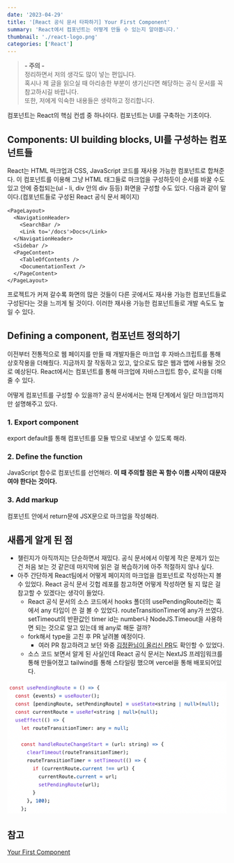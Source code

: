 ```yaml
---
date: '2023-04-29'
title: '[React 공식 문서 타파하기] Your First Component'
summary: 'React에서 컴포넌트는 어떻게 만들 수 있는지 알아봅니다.'
thumbnail: './react-logo.png'
categories: ['React']
---
```


> <strong>- 주의 -</strong> <br /> 정리하면서 저의 생각도 많이 넣는 편입니다. <br /> 혹시나 제 글을 읽으실 때 아리송한 부분이 생기신다면 해당하는 공식 문서를 꼭 참고하시길 바랍니다. <br /> 또한, 저에게 익숙한 내용들은 생략하고 정리합니다.

컴포넌트는 React의 핵심 컨셉 중 하나이다. 컴포넌트는 UI를 구축하는 기초이다.

## Components: UI building blocks, UI를 구성하는 컴포넌트들

React는 HTML 마크업과 CSS, JavaScript 코드를 재사용 가능한 컴포넌트로 합쳐준다. 이 컴포넌트를 이용해 그냥 HTML 태그들로 마크업을 구성하듯이 순서를 바꿀 수도 있고 안에 중첩되는(ul - li, div 안의 div 등등) 화면을 구성할 수도 있다. 다음과 같이 말이다.(컴포넌트들로 구성된 React 공식 문서 페이지)

```tsx
<PageLayout>
  <NavigationHeader>
    <SearchBar />
    <Link to='/docs'>Docs</Link>
  </NavigationHeader>
  <Sidebar />
  <PageContent>
    <TableOfContents />
    <DocumentationText />
  </PageContent>
</PageLayout>
```

프로젝트가 커져 갈수록 화면의 많은 것들이 다른 곳에서도 재사용 가능한 컴포넌트들로 구성된다는 것을 느끼게 될 것이다. 이러한 재사용 가능한 컴포넌트들로 개발 속도도 높일 수 있다.

## Defining a component, 컴포넌트 정의하기

이전부터 전통적으로 웹 페이지를 만들 때 개발자들은 마크업 후 자바스크립트를 통해 상호작용을 더해줬다. 지금까지 잘 작동하고 있고, 앞으로도 많은 웹과 앱에 사용될 것으로 예상된다. React에서는 컴포넌트를 통해 마크업에 자바스크립트 함수, 로직을 더해줄 수 있다.

어떻게 컴포넌트를 구성할 수 있을까? 공식 문서에서는 현재 단계에서 일단 마크업까지만 설명해주고 있다.

### 1. Export component

export default를 통해 컴포넌트를 모듈 밖으로 내보낼 수 있도록 해라.

### 2. Define the function

JavaScript 함수로 컴포넌트를 선언해라. **이 때 주의할 점은 꼭 함수 이름 시작이 대문자여야 한다는 것이다.**

### 3. Add markup

컴포넌트 안에서 return문에 JSX문으로 마크업을 작성해라.

## 새롭게 알게 된 점

- 챌린지가 아직까지는 단순하면서 재밌다. 공식 문서에서 이렇게 작은 문제가 있는 건 처음 보는 것 같은데 마지막에 읽은 걸 복습하기에 아주 적절하지 않나 싶다.
- 아주 간단하게 React팀에서 어떻게 페이지의 마크업을 컴포넌트로 작성하는지 볼 수 있었다. React 공식 문서 깃헙 레포를 참고하면 어떻게 작성하면 될 지 많은 걸 참고할 수 있겠다는 생각이 들었다.
  - React 공식 문서의 소스 코드에서 hooks 폴더의 usePendingRoute라는 훅에서 any 타입이 쓴 걸 볼 수 있었다. routeTransitionTimer에 any가 쓰였다. setTimeout의 반환값인 timer id는 number나 NodeJS.Timeout을 사용하면 되는 것으로 알고 있는데 왜 any로 해둔 걸까?
  - fork해서 type을 고친 후 PR 날려볼 예정이다.
    - 여러 PR 참고하려고 보던 와중 [김정환님이 올리신 PR](https://github.com/reactjs/react.dev/pull/5965)도 확인할 수 있었다.
  - 소스 코드 보면서 알게 된 사실인데 React 공식 문서는 NextJS 프레임워크를 통해 만들어졌고 tailwind를 통해 스타일링 했으며 vercel을 통해 배포되어있다.

![React 공식 문서의 소스 코드 중 usePendingRoute에서 any 타입이 쓰임.](./any-type-in-react-dev-source-code.png)

## 참고

[Your First Component](https://react.dev/learn/your-first-component)
